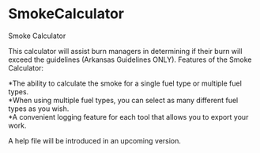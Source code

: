 # SmokeCalculator
 Smoke Calculator

This calculator will assist burn managers in determining if their burn will exceed the guidelines (Arkansas Guidelines ONLY).
Features of the Smoke Calculator:

*The ability to calculate the smoke for a single fuel type or multiple fuel types.<br>
*When using multiple fuel types, you can select as many different fuel types as you wish.<br>
*A convenient logging feature for each tool that allows you to export your work.<br>

A help file will be introduced in an upcoming version.

